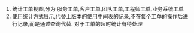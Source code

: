 1. 统计工单视图,分为 服务工单,客户工单,团队工单,工程师工单,业务系统工单
2. 使用统计方式展示,代替上版本的使用中间表的记录,不在每个工单的操作后进行记录,而是通过查询代替.
对于工单的超时统计有待处理